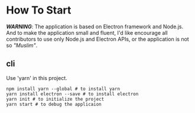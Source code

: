 # How To Start

***WARNING***: The application is based on Electron framework and Node.js. And to make the application small and fluent, I'd like encourage all  contributors to use only Node.js and Electron APIs, or the application is not so *"Muslim"*.

## cli

Use 'yarn' in this project.

```shell
npm install yarn --global # to install yarn
yarn install electron --save # to install electron
yarn init # to initialize the project
yarn start # to debug the applicaion
```


